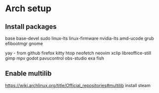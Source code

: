 # Arch setup

## Install packages
base base-devel sudo linux-lts linux-firmware nvidia-lts amd-ucode
grub efibootmgr gnome

yay - from github
firefox kitty htop neofetch neovim xclip
libreoffice-still gimp mpv godot pavucontrol obs-studio
exa fish

## Enable multilib
https://wiki.archlinux.org/title/Official_repositories#multilib
install steam

